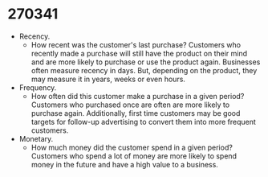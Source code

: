 # 270341


- Recency. 
  - How recent was the customer's last purchase? Customers who recently made a purchase will still have the product on their mind and are more likely to purchase or use the product again. Businesses often measure recency in days. But, depending on the product, they may measure it in years, weeks or even hours.
- Frequency.
  - How often did this customer make a purchase in a given period? Customers who purchased once are often are more likely to purchase again. Additionally, first time customers may be good targets for follow-up advertising to convert them into more frequent customers.
- Monetary. 
  - How much money did the customer spend in a given period? Customers who spend a lot of money are more likely to spend money in the future and have a high value to a business.